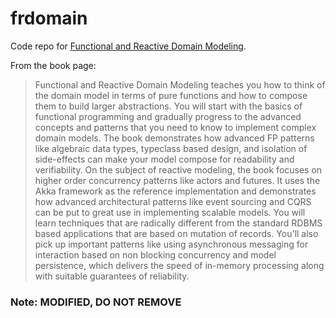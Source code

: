 frdomain 
========

Code repo for [Functional and Reactive Domain Modeling](https://www.manning.com/books/functional-and-reactive-domain-modeling).

From the book page:

> Functional and Reactive Domain Modeling teaches you how to think of the domain model in terms of pure functions and how to compose them to build larger abstractions. You will start with the basics of functional programming and gradually progress to the advanced concepts and patterns that you need to know to implement complex domain models. The book demonstrates how advanced FP patterns like algebraic data types, typeclass based design, and isolation of side-effects can make your model compose for readability and verifiability.  On the subject of reactive modeling, the book focuses on higher order concurrency patterns like actors and futures. It uses the Akka framework as the reference implementation and demonstrates how advanced architectural patterns like event sourcing and CQRS can be put to great use in implementing scalable models. You will learn techniques that are radically different from the standard RDBMS based applications that are based on mutation of records. You'll also pick up important patterns like using asynchronous messaging for interaction based on non blocking concurrency and model persistence, which delivers the speed of in-memory processing along with suitable guarantees of reliability.

### Note: MODIFIED, DO NOT REMOVE